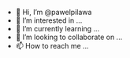 - 👋 Hi, I’m @pawelpilawa
- 👀 I’m interested in ...
- 🌱 I’m currently learning ...
- 💞️ I’m looking to collaborate on ...
- 📫 How to reach me ...

<!---
pawelpilawa/pawelpilawa is a ✨ special ✨ repository because its `README.md` (this file) appears on your GitHub profile.
You can click the Preview link to take a look at your changes.
--->

